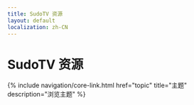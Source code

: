 ```yaml
---
title: SudoTV 资源
layout: default
localization: zh-CN
---
```


# SudoTV 资源

{% include navigation/core-link.html
    href="topic"
    title="主题"
    description="浏览主题"
%}

